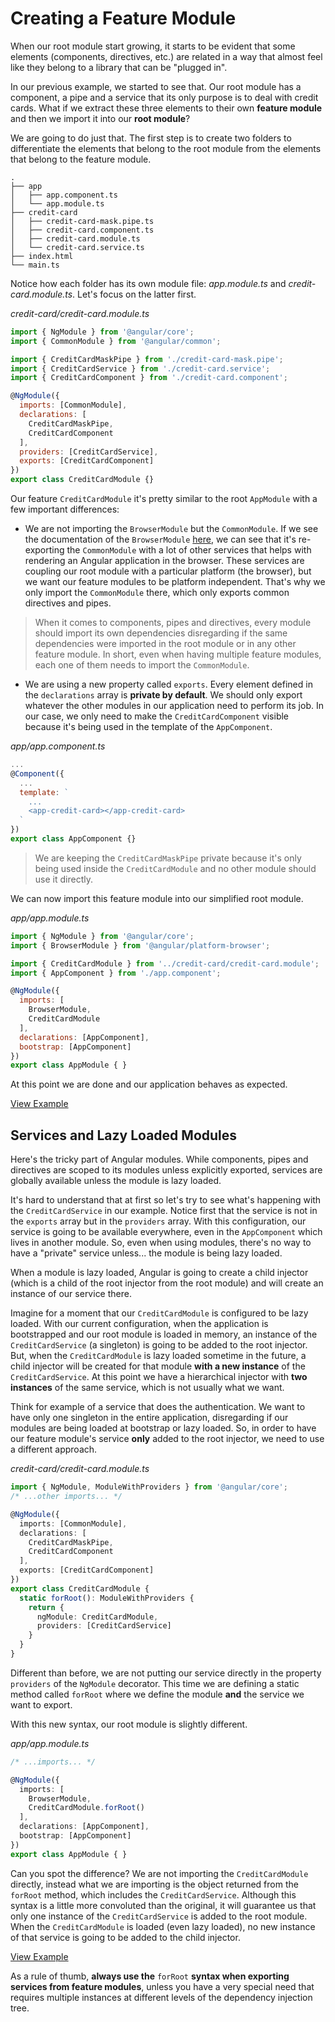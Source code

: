 # Creating a Feature Module

When our root module start growing, it starts to be evident that some elements \(components, directives, etc.\) are related in a way that almost feel like they belong to a library that can be "plugged in".

In our previous example, we started to see that. Our root module has a component, a pipe and a service that its only purpose is to deal with credit cards. What if we extract these three elements to their own **feature module** and then we import it into our **root module**?

We are going to do just that. The first step is to create two folders to differentiate the elements that belong to the root module from the elements that belong to the feature module.

```text
.
├── app
│   ├── app.component.ts
│   └── app.module.ts
├── credit-card
│   ├── credit-card-mask.pipe.ts
│   ├── credit-card.component.ts
│   ├── credit-card.module.ts
│   └── credit-card.service.ts
├── index.html
└── main.ts
```

Notice how each folder has its own module file: _app.module.ts_ and _credit-card.module.ts_. Let's focus on the latter first.

_credit-card/credit-card.module.ts_

```javascript
import { NgModule } from '@angular/core';
import { CommonModule } from '@angular/common';

import { CreditCardMaskPipe } from './credit-card-mask.pipe';
import { CreditCardService } from './credit-card.service';
import { CreditCardComponent } from './credit-card.component';

@NgModule({
  imports: [CommonModule],
  declarations: [
    CreditCardMaskPipe,
    CreditCardComponent
  ],
  providers: [CreditCardService],
  exports: [CreditCardComponent]
})
export class CreditCardModule {}
```

Our feature `CreditCardModule` it's pretty similar to the root `AppModule` with a few important differences:

* We are not importing the `BrowserModule` but the `CommonModule`. If we see the documentation of the `BrowserModule` [here](https://angular.io/docs/ts/latest/api/platform-browser/index/BrowserModule-class.html), we can see that it's re-exporting the `CommonModule` with a lot of other services that helps with rendering an Angular application in the browser. These services are coupling our root module with a particular platform \(the browser\), but we want our feature modules to be platform independent. That's why we only import the `CommonModule` there, which only exports common directives and pipes.

> When it comes to components, pipes and directives, every module should import its own dependencies disregarding if the same dependencies were imported in the root module or in any other feature module. In short, even when having multiple feature modules, each one of them needs to import the `CommonModule`.

* We are using a new property called `exports`. Every element defined in the `declarations` array is **private by default**. We should only export whatever the other modules in our application need to perform its job. In our case, we only need to make the `CreditCardComponent` visible because it's being used in the template of the `AppComponent`.

_app/app.component.ts_

```javascript
...
@Component({
  ...
  template: `
    ...
    <app-credit-card></app-credit-card>
  `
})
export class AppComponent {}
```

> We are keeping the `CreditCardMaskPipe` private because it's only being used inside the `CreditCardModule` and no other module should use it directly.

We can now import this feature module into our simplified root module.

_app/app.module.ts_

```javascript
import { NgModule } from '@angular/core';
import { BrowserModule } from '@angular/platform-browser';

import { CreditCardModule } from '../credit-card/credit-card.module';
import { AppComponent } from './app.component';

@NgModule({
  imports: [
    BrowserModule,
    CreditCardModule
  ],
  declarations: [AppComponent],
  bootstrap: [AppComponent]
})
export class AppModule { }
```

At this point we are done and our application behaves as expected.

[View Example](https://plnkr.co/edit/TWUCyonAHYI5v57OuqEO?p=preview)

## Services and Lazy Loaded Modules

Here's the tricky part of Angular modules. While components, pipes and directives are scoped to its modules unless explicitly exported, services are globally available unless the module is lazy loaded.

It's hard to understand that at first so let's try to see what's happening with the `CreditCardService` in our example. Notice first that the service is not in the `exports` array but in the `providers` array. With this configuration, our service is going to be available everywhere, even in the `AppComponent` which lives in another module. So, even when using modules, there's no way to have a "private" service unless... the module is being lazy loaded.

When a module is lazy loaded, Angular is going to create a child injector \(which is a child of the root injector from the root module\) and will create an instance of our service there.

Imagine for a moment that our `CreditCardModule` is configured to be lazy loaded. With our current configuration, when the application is bootstrapped and our root module is loaded in memory, an instance of the `CreditCardService` \(a singleton\) is going to be added to the root injector. But, when the `CreditCardModule` is lazy loaded sometime in the future, a child injector will be created for that module **with a new instance** of the `CreditCardService`. At this point we have a hierarchical injector with **two instances** of the same service, which is not usually what we want.

Think for example of a service that does the authentication. We want to have only one singleton in the entire application, disregarding if our modules are being loaded at bootstrap or lazy loaded. So, in order to have our feature module's service **only** added to the root injector, we need to use a different approach.

_credit-card/credit-card.module.ts_

```typescript
import { NgModule, ModuleWithProviders } from '@angular/core';
/* ...other imports... */

@NgModule({
  imports: [CommonModule],
  declarations: [
    CreditCardMaskPipe,
    CreditCardComponent
  ],
  exports: [CreditCardComponent]
})
export class CreditCardModule {
  static forRoot(): ModuleWithProviders {
    return {
      ngModule: CreditCardModule,
      providers: [CreditCardService]
    }
  }
}
```

Different than before, we are not putting our service directly in the property `providers` of the `NgModule` decorator. This time we are defining a static method called `forRoot` where we define the module **and** the service we want to export.

With this new syntax, our root module is slightly different.

_app/app.module.ts_

```typescript
/* ...imports... */

@NgModule({
  imports: [
    BrowserModule,
    CreditCardModule.forRoot()
  ],
  declarations: [AppComponent],
  bootstrap: [AppComponent]
})
export class AppModule { }
```

Can you spot the difference? We are not importing the `CreditCardModule` directly, instead what we are importing is the object returned from the `forRoot` method, which includes the `CreditCardService`. Although this syntax is a little more convoluted than the original, it will guarantee us that only one instance of the `CreditCardService` is added to the root module. When the `CreditCardModule` is loaded \(even lazy loaded\), no new instance of that service is going to be added to the child injector.

[View Example](https://plnkr.co/edit/YAObDCptFRdEBkFvDSJh?p=preview)

As a rule of thumb, **always use the** `forRoot` **syntax when exporting services from feature modules**, unless you have a very special need that requires multiple instances at different levels of the dependency injection tree.

